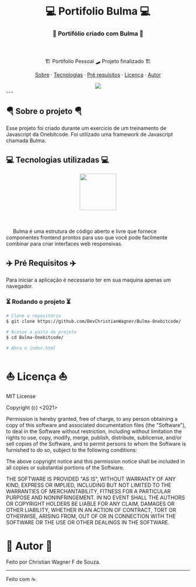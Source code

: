 <h1 align="center">💻 Portifolio Bulma 💻</h1>

<h3 align="center">
    🌟 Portifólio criado com Bulma 🌟 </br></br></br>
</h3>


<p align="center">🏗️ Portifolio Pessoal 🛹 Projeto finalizado 🏗️</p> 

<p align="center">
  <a href="#sobre">Sobre</a> ·
  <a href="#tecnologias">Tecnologias</a> ·
  <a href="#pre-req">Pré requisitos</a> ·
  <a href="#licença">Licença</a> ·
  <a href="#autor">Autor</a>
</p>

<div align="center">
    <img src="https://cdn.discordapp.com/attachments/857822189390135296/966652906646409226/bulma.gif"/>
</div>
---

<div id="sobre"></div>

<h2> 🪂 Sobre o projeto 🪂 </h2>

Esse projeto foi criado durante um exercicio de um treinamento de Javascript da Onebitcode. Foi utilizado uma framework de Javascript chamada Bulma. 

<div id="tecnologias"></div>

<h2>💻 Tecnologias utilizadas 💻</h2>

<div align="center">
   <img src="https://cdn.jsdelivr.net/gh/devicons/devicon/icons/bulma/bulma-plain.svg" width="100px" />
</div> </br></br>

<img src="https://cdn.jsdelivr.net/gh/devicons/devicon/icons/bulma/bulma-plain.svg" width="15px" /> Bulma é uma estrutura de código aberto e livre que fornece componentes frontend prontos para uso que você pode facilmente combinar para criar interfaces web responsivas.


<div id="pre-req"></div>

<h2>✈️ Pré Requisitos ✈️</h2>

Para iniciar a aplicação é necessario ter em sua maquina apenas um navegador.

### ⏳ Rodando o projeto ⏳

```bash 
# Clone o repositório
$ git clone https://github.com/DevChristianWagner/Bulma-Onebitcode/

# Acesse a pasta do projeto
$ cd Bulma-Onebitcode/

# Abra o index.html

```


<div id="licença"></div>

<h1>⛵ Licença ⛵</h1>

MIT License

Copyright (c) <2021> <Christian Wagner F. de Souza>

Permission is hereby granted, free of charge, to any person obtaining a copy
of this software and associated documentation files (the "Software"), to deal
in the Software without restriction, including without limitation the rights
to use, copy, modify, merge, publish, distribute, sublicense, and/or sell
copies of the Software, and to permit persons to whom the Software is
furnished to do so, subject to the following conditions:

The above copyright notice and this permission notice shall be included in all
copies or substantial portions of the Software.

THE SOFTWARE IS PROVIDED "AS IS", WITHOUT WARRANTY OF ANY KIND, EXPRESS OR
IMPLIED, INCLUDING BUT NOT LIMITED TO THE WARRANTIES OF MERCHANTABILITY,
FITNESS FOR A PARTICULAR PURPOSE AND NONINFRINGEMENT. IN NO EVENT SHALL THE
AUTHORS OR COPYRIGHT HOLDERS BE LIABLE FOR ANY CLAIM, DAMAGES OR OTHER
LIABILITY, WHETHER IN AN ACTION OF CONTRACT, TORT OR OTHERWISE, ARISING FROM,
OUT OF OR IN CONNECTION WITH THE SOFTWARE OR THE USE OR OTHER DEALINGS IN THE
SOFTWARE.


<div id="autor"></div>

<h1>🚀 Autor 🚀</h1>

Feito por Christian Wagner F de Souza.

---

Feito com ☕. 

